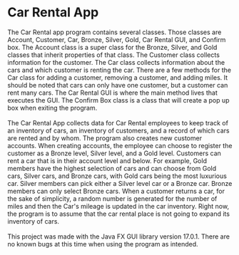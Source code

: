 # Car Rental App
The Car Rental app program contains several classes. Those classes are Account, Customer, Car, Bronze, Silver, Gold, Car Rental GUI, and Confirm box. The Account class is a super class for the Bronze, Silver, and Gold classes that inherit properties of that class. The Customer class collects information for the customer. The Car class collects information about the cars and which customer is renting the car. There are a few methods for the Car class for adding a customer, removing a customer, and adding miles. It should be noted that cars can only have one customer, but a customer can rent many cars. The Car Rental GUI is where the main method lives that executes the GUI. The Confirm Box class is a class that will create a pop up box when exiting the program. <br/><br/>
The Car Rental App collects data for Car Rental employees to keep track of an inventory of cars, an inventory of customers, and a record of which cars are rented and by whom. The program also creates new customer accounts. When creating accounts, the employee can choose to register the customer as a Bronze level, Silver level, and a Gold level. Customers can rent a car that is in their account level and below. For example, Gold members have the highest selection of cars and can choose from Gold cars, Silver cars, and Bronze cars, with Gold cars being the most luxurious car. Silver members can pick either a Silver level car or a Bronze car. Bronze members can only select Bronze cars. When a customer returns a car, for the sake of simplicity, a random number is generated for the number of miles and then the Car's mileage is updated in the car inventory. Right now, the program is to assume that the car rental place is not going to expand its inventory of cars. <br/><br/>This project was made with the Java FX GUI library version 17.0.1. There are no known bugs at this time when using the program as intended.
